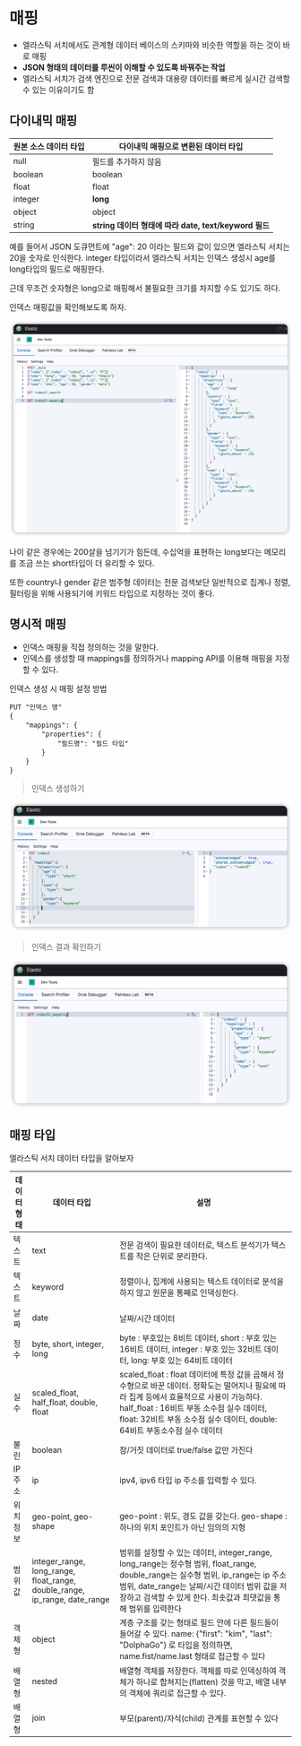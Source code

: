 # 매핑
- 엘라스틱 서치에서도 관계형 데이터 베이스의 스키마와 비슷한 역할을 하는 것이 바로 매핑
- **JSON 형태의 데이터를 루씬이 이해할 수 있도록 바꿔주는 작업**
- 엘라스틱 서치가 검색 엔진으로 전문 검색과 대용량 데이터를 빠르게 실시간 검색할 수 있는 이유이기도 함



## 다이내믹 매핑
| 원본 소스 데이터 타입 | 다이내믹 매핑으로 변환된 데이터 타입                  |
| --------------------- | ----------------------------------------------------- |
| null                  | 필드를 추가하지 않음                                  |
| boolean               | boolean                                               |
| float                 | float                                                 |
| integer               | **long**                                              |
| object                | object                                                |
| string                | **string 데이터 형태에 따라 date, text/keyword 필드** |


예를 들어서 JSON 도큐먼트에 "age": 20 이라는 필드와 값이 있으면 엘라스틱 서치는 20을 숫자로 인식한다. integer 타입이라서 엘라스틱 서치는 인덱스 생성시 age를 long타입의 필드로 매핑한다.

근데 무조건 숫자형은 long으로 매핑해서 불필요한 크기를 차지할 수도 있기도 하다.

인덱스 매핑값을 확인해보도록 하자.

![](/images/2022-03-20-23-01-56.png)

나이 같은 경우에는 200살을 넘기기가 힘든데, 수십억을 표현하는 long보다는 메모리를 조금 쓰는 short타입이 더 유리할 수 있다.

또한 country나 gender 같은 범주형 데이터는 전문 검색보단 일반적으로 집계나 정렬, 필터링을 위해 사용되기에 키워드 타입으로 지정하는 것이 좋다.

## 명시적 매핑

- 인덱스 매핑을 직접 정의하는 것을 말한다.
- 인덱스를 생성할 때 mappings를 정의하거나 mapping API를 이용해 매핑을 지정할 수 있다.

인덱스 생성 시 매핑 설정 방법
```
PUT "인덱스 명"
{
    "mappings": {
        "properties": {
            "필드명": "필드 타입"
        }
    }
}
```

> 인덱스 생성하기

![](/images/2022-03-20-23-05-50.png)

> 인덱스 결과 확인하기

![](/images/2022-03-20-23-06-40.png)


## 매핑 타입

엘라스틱 서치 데이터 타입을 알아보자

| 데이터 형태 | 데이터 타입                                                                | 설명                                                                                                                                                                                                                                                                   |
| ----------- | -------------------------------------------------------------------------- | ---------------------------------------------------------------------------------------------------------------------------------------------------------------------------------------------------------------------------------------------------------------------- |
| 텍스트      | text                                                                       | 전문 검색이 필요한 데이터로, 텍스트 분석기가 텍스트를 작은 단위로 분리한다.                                                                                                                                                                                            |
| 텍스트      | keyword                                                                    | 정렬이나, 집계에 사용되는 텍스트 데이터로 분석을 하지 않고 원문을 통째로 인덱싱한다.                                                                                                                                                                                   |
| 날짜        | date                                                                       | 날짜/시간 데이터                                                                                                                                                                                                                                                       |
| 정수        | byte, short, integer, long                                                 | byte : 부호있는 8비트 데이터, short : 부호 있는 16비트 데이터, integer : 부호 있는 32비트 데이터, long: 부호 있는 64비트 데이터                                                                                                                                        |
| 실수        | scaled_float, half_float, double, float                                    | scaled_float : float 데이터에 특정 값을 곱해서 정수형으로 바꾼 데이터. 정확도는 떨어지나 필요에 따라 집계 등에서 효율적으로 사용이 가능하다. half_float : 16비트 부동 소수점 실수 데이터, float: 32비트 부동 소수점 실수 데이터, double: 64비트 부동소수점 실수 데이터 |
| 불린        | boolean                                                                    | 참/거짓 데이터로 true/false 값만 가진다                                                                                                                                                                                                                                |
| IP 주소     | ip                                                                         | ipv4, ipv6 타입 ip 주소를 입력할 수 있다.                                                                                                                                                                                                                              |
| 위치 정보   | geo-point, geo-shape                                                       | geo-point : 위도, 경도 값을 갖는다. geo-shape : 하나의 위치 포인트가 아닌 임의의 지형                                                                                                                                                                                  |
| 범위값      | integer_range, long_range, float_range, double_range, ip_range, date_range | 범위를 설정할 수 있는 데이터, integer_range, long_range는 정수형 범위, float_range, double_range는 실수형 범위, ip_range는 ip 주소 범위, date_range는 날짜/시간 데이터 범위 값을 저장하고 검색할 수 있게 한다. 최솟값과 최댓값을 통해 범위를 입력한다                  |
| 객체형      | object                                                                     | 계층 구조를 갖는 형태로 필드 안에 다른 필드들이 들어갈 수 있다. name: {"first": "kim", "last": "DolphaGo"} 로 타입을 정의하면, name.fist/name.last 형태로 접근할 수 있다                                                                                               |
| 배열형      | nested                                                                     | 배열형 객체를 저장한다. 객체를 따로 인덱싱하여 객체가 하나로 합쳐지는(flatten) 것을 막고, 배열 내부의 객체에 쿼리로 접근할 수 있다.                                                                                                                                    |
| 배열형      | join                                                                       | 부모(parent)/자식(child) 관계를 표현할 수 있다                                                                                                                                                                                                                         |
